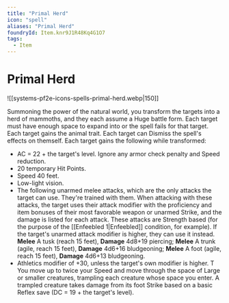 ```yaml
---
title: "Primal Herd"
icon: "spell"
aliases: "Primal Herd"
foundryId: Item.knr9J1R48Kq4G1O7
tags:
  - Item
---
```


# Primal Herd
![[systems-pf2e-icons-spells-primal-herd.webp|150]]

Summoning the power of the natural world, you transform the targets into a herd of mammoths, and they each assume a Huge battle form. Each target must have enough space to expand into or the spell fails for that target. Each target gains the animal trait. Each target can Dismiss the spell's effects on themself. Each target gains the following while transformed:

*   AC = 22 + the target's level. Ignore any armor check penalty and Speed reduction.
*   20 temporary Hit Points.
*   Speed 40 feet.
*   Low-light vision.
*   The following unarmed melee attacks, which are the only attacks the target can use. They're trained with them. When attacking with these attacks, the target uses their attack modifier with the proficiency and item bonuses of their most favorable weapon or unarmed Strike, and the damage is listed for each attack. These attacks are Strength based (for the purpose of the [[Enfeebled 1|Enfeebled]] condition, for example). If the target's unarmed attack modifier is higher, they can use it instead. **Melee** A tusk (reach 15 feet), **Damage** 4d8+19 piercing; **Melee** A trunk (agile, reach 15 feet), **Damage** 4d6+16 bludgeoning; **Melee** A foot (agile, reach 15 feet), **Damage** 4d6+13 bludgeoning.
*   Athletics modifier of +30, unless the target's own modifier is higher. T You move up to twice your Speed and move through the space of Large or smaller creatures, trampling each creature whose space you enter. A trampled creature takes damage from its foot Strike based on a basic Reflex save (DC = 19 + the target's level).
